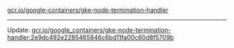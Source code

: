 [gcr.io/google-containers/gke-node-termination-handler](https://hub.docker.com/r/cruse/gke-node-termination-handler/tags/) 

----
Update: [gcr.io/google_containers/gke-node-termination-handler:2e9dc492e2285465846c6bd11fa00c60d8f5709b](https://hub.docker.com/r/cruse/gke-node-termination-handler/tags/)

